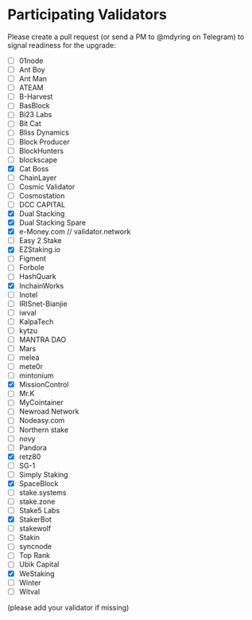 # Participating Validators

Please create a pull request (or send a PM to @mdyring on Telegram) to signal readiness for the upgrade:

* [ ] 01node
* [ ] Ant Boy
* [ ] Ant Man
* [ ] ATEAM
* [ ] B-Harvest
* [ ] BasBlock
* [ ] Bi23 Labs
* [ ] Bit Cat
* [ ] Bliss Dynamics
* [ ] Block Producer
* [ ] BlockHunters
* [ ] blockscape
* [x] Cat Boss
* [ ] ChainLayer
* [ ] Cosmic Validator
* [ ] Cosmostation
* [ ] DCC CAPITAL
* [x] Dual Stacking
* [x] Dual Stacking Spare
* [x] e-Money.com // validator.network
* [ ] Easy 2 Stake
* [x] EZStaking.io
* [ ] Figment
* [ ] Forbole
* [ ] HashQuark
* [x] InchainWorks
* [ ] Inotel
* [ ] IRISnet-Bianjie
* [ ] iwval
* [ ] KalpaTech
* [ ] kytzu
* [ ] MANTRA DAO
* [ ] Mars
* [ ] melea
* [ ] mete0r
* [ ] mintonium
* [x] MissionControl
* [ ] Mr.K
* [ ] MyCointainer
* [ ] Newroad Network
* [ ] Nodeasy.com
* [ ] Northern stake
* [ ] novy
* [ ] Pandora
* [x] retz80
* [ ] SG-1
* [ ] Simply Staking
* [x] SpaceBlock
* [ ] stake.systems
* [ ] stake.zone
* [ ] Stake5 Labs
* [x] StakerBot
* [ ] stakewolf
* [ ] Stakin
* [ ] syncnode
* [ ] Top Rank
* [ ] Ubik Capital
* [x] WeStaking
* [ ] Winter
* [ ] Witval

(please add your validator if missing)
